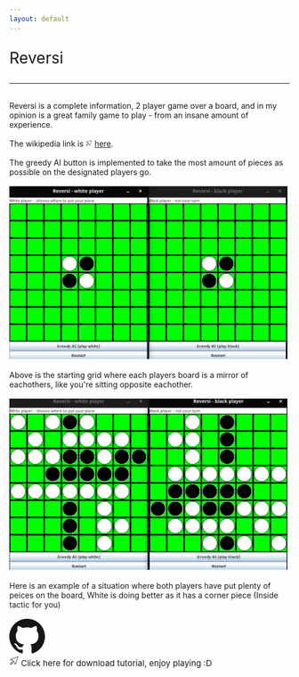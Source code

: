 ```yaml
---
layout: default
---
```

<div id="Website_heading">
    <p class="center-content no-padding-paragraph" style="font-size:28px;">Reversi</p>
    <hr><br>
</div>

<div class="center-content">
Reversi is a complete information, 2 player game over a board, and in my opinion is a great family game to play - from an insane amount of experience. <br><br>
The wikipedia link is         <img src="windows cursor.png" alt="cursor" style="width: 12px; height: 12px;">
<a href="https://en.wikipedia.org/wiki/Reversi" class="headertut" >here</a>. 
<br><br>
The greedy AI button is implemented to take the most amount of pieces as possible on the designated players go.
</div>
<br>
<div class="center-content">
<img src="initial.png" alt="InitialSetup" style="width: 500px; height; 700px;">
<div>
<br>
Above is the starting grid where each players board is a mirror of eachothers, like you're sitting opposite eachother. 
<br><br>
<div>
<img src="played.png" alt="playedMove" style="width: 500px; height; 700px;"><br><br>
Here is an example of a situation where both players have put plenty of peices on the board, White is doing better as it has a corner piece &#40;Inside tactic for you&#41;
<div>
<br>
</div>
<div class = "center-content">
<a href="https://github.com/jamesgammo/OthelloGame">
    <picture>
      <source srcset="/github.png">
      <img src="github.png">
    </picture>
    </a>
    <br>
    <img src="windows cursor.png" alt="cursor" style="width: 17px; height; 17px;">
    <small class="headertut" style="font-size: 15px">Click here for download tutorial, enjoy playing :D</small>
</div>
</div>

